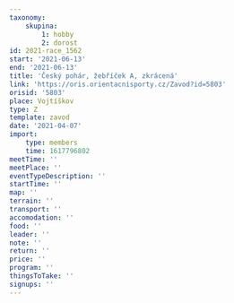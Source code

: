 ```yaml
---
taxonomy:
    skupina:
        1: hobby
        2: dorost
id: 2021-race_1562
start: '2021-06-13'
end: '2021-06-13'
title: 'Český pohár, žebříček A, zkrácená'
link: 'https://oris.orientacnisporty.cz/Zavod?id=5803'
orisid: '5803'
place: Vojtíškov
type: Z
template: zavod
date: '2021-04-07'
import:
    type: members
    time: 1617796802
meetTime: ''
meetPlace: ''
eventTypeDescription: ''
startTime: ''
map: ''
terrain: ''
transport: ''
accomodation: ''
food: ''
leader: ''
note: ''
return: ''
price: ''
program: ''
thingsToTake: ''
signups: ''
---
```


